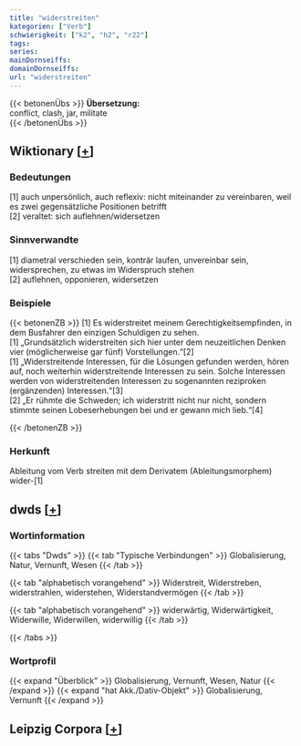 ```yaml
---
title: "widerstreiten"
kategorien: ["Verb"]
schwierigkeit: ["k2", "h2", "r22"]
tags:
series:
mainDornseiffs:
domainDornseiffs:
url: "widerstreiten"
---
```


{{< betonenÜbs >}}
**Übersetzung:**  
conflict, clash, jar, militate  
{{< /betonenÜbs >}}

## Wiktionary [[+](https://de.wiktionary.org/wiki/widerstreiten)]

### Bedeutungen
[1] auch unpersönlich, auch reflexiv: nicht miteinander zu vereinbaren, weil es zwei gegensätzliche Positionen betrifft  
[2] veraltet: sich auflehnen/widersetzen  

### Sinnverwandte
[1] diametral verschieden sein, konträr laufen, unvereinbar sein, widersprechen, zu etwas im Widerspruch stehen  
[2] auflehnen, opponieren, widersetzen  

### Beispiele
{{< betonenZB >}}
[1] Es widerstreitet meinem Gerechtigkeitsempfinden, in dem Busfahrer den einzigen Schuldigen zu sehen.  
[1] „Grundsätzlich widerstreiten sich hier unter dem neuzeitlichen Denken vier (möglicherweise gar fünf) Vorstellungen.“[2]  
[1] „Widerstreitende Interessen, für die Lösungen gefunden werden, hören auf, noch weiterhin widerstreitende Interessen zu sein. Solche Interessen werden von widerstreitenden Interessen zu sogenannten reziproken (ergänzenden) Interessen.“[3]  
[2] „Er rühmte die Schweden; ich widerstritt nicht nur nicht, sondern stimmte seinen Lobeserhebungen bei und er gewann mich lieb.“[4]  

{{< /betonenZB >}}
### Herkunft
Ableitung vom Verb streiten mit dem Derivatem (Ableitungsmorphem) wider-[1]  



## dwds [[+](https://www.dwds.de/wb/widerstreiten)]

### Wortinformation
{{< tabs "Dwds" >}}
{{< tab "Typische Verbindungen" >}}
Globalisierung, Natur, Vernunft, Wesen
{{< /tab >}}

{{< tab "alphabetisch vorangehend" >}}
Widerstreit, Widerstreben, widerstrahlen, widerstehen, Widerstandvermögen
{{< /tab >}}

{{< tab "alphabetisch vorangehend" >}}
widerwärtig, Widerwärtigkeit, Widerwille, Widerwillen, widerwillig
{{< /tab >}}

{{< /tabs >}}

### Wortprofil
{{< expand "Überblick" >}} Globalisierung, Vernunft, Wesen, Natur {{< /expand >}}
{{< expand "hat Akk./Dativ-Objekt" >}} Globalisierung, Vernunft {{< /expand >}}

## Leipzig Corpora [[+](https://corpora.uni-leipzig.de/en/res?word=widerstreiten&corpusId=deu_newscrawl-public_2018)]

